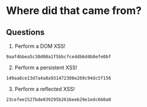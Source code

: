 # Where did that came from?

## Questions
1. Perform a DOM XSS!
```
9aaf4bbea5c30d00a1f5bbcfce4db6d4b0efe0bf
```

2. Perform a persistent XSS!
```
149aa8ce13d7a4a8a931472308e269c94dc5f156
```

3. Perform a reflected XSS!
```
23cefee1527bde039295b2616eeb29e1edc660a0
```